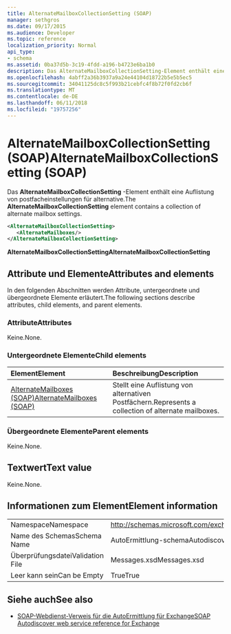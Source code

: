 ```yaml
---
title: AlternateMailboxCollectionSetting (SOAP)
manager: sethgros
ms.date: 09/17/2015
ms.audience: Developer
ms.topic: reference
localization_priority: Normal
api_type:
- schema
ms.assetid: 0ba37d5b-3c19-4fdd-a196-b4723e6ba1b0
description: Das AlternateMailboxCollectionSetting-Element enthält eine Auflistung von postfacheinstellungen für alternative.
ms.openlocfilehash: 4abff2a36b3937a9a24e44104d18722b5e5b5ec5
ms.sourcegitcommit: 34041125dc8c5f993b21cebfc4f8b72f0fd2cb6f
ms.translationtype: MT
ms.contentlocale: de-DE
ms.lasthandoff: 06/11/2018
ms.locfileid: "19757256"
---
```

# <a name="alternatemailboxcollectionsetting-soap"></a><span data-ttu-id="8682e-103">AlternateMailboxCollectionSetting (SOAP)</span><span class="sxs-lookup"><span data-stu-id="8682e-103">AlternateMailboxCollectionSetting (SOAP)</span></span>

<span data-ttu-id="8682e-104">Das **AlternateMailboxCollectionSetting** -Element enthält eine Auflistung von postfacheinstellungen für alternative.</span><span class="sxs-lookup"><span data-stu-id="8682e-104">The **AlternateMailboxCollectionSetting** element contains a collection of alternate mailbox settings.</span></span> 
  
```XML
<AlternateMailboxCollectionSetting>
   <AlternateMailboxes/>
</AlternateMailboxCollectionSetting>
```

 <span data-ttu-id="8682e-105">**AlternateMailboxCollectionSetting**</span><span class="sxs-lookup"><span data-stu-id="8682e-105">**AlternateMailboxCollectionSetting**</span></span>
## <a name="attributes-and-elements"></a><span data-ttu-id="8682e-106">Attribute und Elemente</span><span class="sxs-lookup"><span data-stu-id="8682e-106">Attributes and elements</span></span>

<span data-ttu-id="8682e-107">In den folgenden Abschnitten werden Attribute, untergeordnete und übergeordnete Elemente erläutert.</span><span class="sxs-lookup"><span data-stu-id="8682e-107">The following sections describe attributes, child elements, and parent elements.</span></span>
  
### <a name="attributes"></a><span data-ttu-id="8682e-108">Attribute</span><span class="sxs-lookup"><span data-stu-id="8682e-108">Attributes</span></span>

<span data-ttu-id="8682e-109">Keine.</span><span class="sxs-lookup"><span data-stu-id="8682e-109">None.</span></span>
  
### <a name="child-elements"></a><span data-ttu-id="8682e-110">Untergeordnete Elemente</span><span class="sxs-lookup"><span data-stu-id="8682e-110">Child elements</span></span>

|<span data-ttu-id="8682e-111">**Element**</span><span class="sxs-lookup"><span data-stu-id="8682e-111">**Element**</span></span>|<span data-ttu-id="8682e-112">**Beschreibung**</span><span class="sxs-lookup"><span data-stu-id="8682e-112">**Description**</span></span>|
|:-----|:-----|
|[<span data-ttu-id="8682e-113">AlternateMailboxes (SOAP)</span><span class="sxs-lookup"><span data-stu-id="8682e-113">AlternateMailboxes (SOAP)</span></span>](alternatemailboxes-soap.md) <br/> |<span data-ttu-id="8682e-114">Stellt eine Auflistung von alternativen Postfächern.</span><span class="sxs-lookup"><span data-stu-id="8682e-114">Represents a collection of alternate mailboxes.</span></span>  <br/> |
   
### <a name="parent-elements"></a><span data-ttu-id="8682e-115">Übergeordnete Elemente</span><span class="sxs-lookup"><span data-stu-id="8682e-115">Parent elements</span></span>

<span data-ttu-id="8682e-116">Keine.</span><span class="sxs-lookup"><span data-stu-id="8682e-116">None.</span></span>
  
## <a name="text-value"></a><span data-ttu-id="8682e-117">Textwert</span><span class="sxs-lookup"><span data-stu-id="8682e-117">Text value</span></span>

<span data-ttu-id="8682e-118">Keine.</span><span class="sxs-lookup"><span data-stu-id="8682e-118">None.</span></span>
  
## <a name="element-information"></a><span data-ttu-id="8682e-119">Informationen zum Element</span><span class="sxs-lookup"><span data-stu-id="8682e-119">Element information</span></span>

|||
|:-----|:-----|
|<span data-ttu-id="8682e-120">Namespace</span><span class="sxs-lookup"><span data-stu-id="8682e-120">Namespace</span></span>  <br/> |http://schemas.microsoft.com/exchange/2010/Autodiscover  <br/> |
|<span data-ttu-id="8682e-121">Name des Schemas</span><span class="sxs-lookup"><span data-stu-id="8682e-121">Schema Name</span></span>  <br/> |<span data-ttu-id="8682e-122">AutoErmittlung-schema</span><span class="sxs-lookup"><span data-stu-id="8682e-122">Autodiscover schema</span></span>  <br/> |
|<span data-ttu-id="8682e-123">Überprüfungsdatei</span><span class="sxs-lookup"><span data-stu-id="8682e-123">Validation File</span></span>  <br/> |<span data-ttu-id="8682e-124">Messages.xsd</span><span class="sxs-lookup"><span data-stu-id="8682e-124">Messages.xsd</span></span>  <br/> |
|<span data-ttu-id="8682e-125">Leer kann sein</span><span class="sxs-lookup"><span data-stu-id="8682e-125">Can be Empty</span></span>  <br/> |<span data-ttu-id="8682e-126">True</span><span class="sxs-lookup"><span data-stu-id="8682e-126">True</span></span>  <br/> |
   
## <a name="see-also"></a><span data-ttu-id="8682e-127">Siehe auch</span><span class="sxs-lookup"><span data-stu-id="8682e-127">See also</span></span>

- [<span data-ttu-id="8682e-128">SOAP-Webdienst-Verweis für die AutoErmittlung für Exchange</span><span class="sxs-lookup"><span data-stu-id="8682e-128">SOAP Autodiscover web service reference for Exchange</span></span>](soap-autodiscover-web-service-reference-for-exchange.md)

